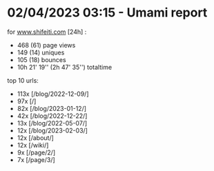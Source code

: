 # 02/04/2023 03:15 - Umami report
for www.shifeiti.com [24h] :

 - 468 (61) page views
 - 149 (14) uniques
 - 105 (18) bounces
 - 10h 21' 19'' (2h 47' 35'') totaltime


top 10 urls:
 - 113x [/blog/2022-12-09/]
 - 97x [/]
 - 82x [/blog/2023-01-12/]
 - 42x [/blog/2022-12-22/]
 - 13x [/blog/2022-05-07/]
 - 12x [/blog/2023-02-03/]
 - 12x [/about/]
 - 12x [/wiki/]
 - 9x [/page/2/]
 - 7x [/page/3/]


